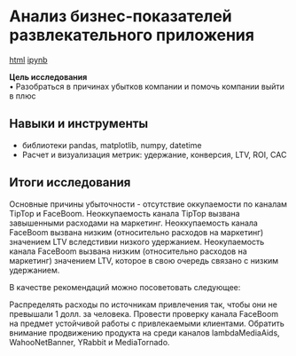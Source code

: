 # Анализ бизнес-показателей развлекательного приложения

[html](https://github.com/Lud2022/Portfolio/blob/main/Анализ%20закономерностей%20определяющих%20успешность%20компьютерной%20игры/Анализ%20закономерностей%20определяющих%20успешность%20компьютерной%20игры.html)   [ipynb](https://github.com/Lud2022/Portfolio/blob/main/Анализ%20закономерностей%20определяющих%20успешность%20компьютерной%20игры/Анализ%20закономерностей%20определяющих%20успешность%20компьютерной%20игры.ipynb)
 
**Цель исследования** <br/>
•	Разобраться в причинах убытков компании и помочь компании выйти в плюс

## Навыки и инструменты

- библиотеки pandas, matplotlib, numpy, datetime
- Расчет и визуализация метрик: удержание, конверсия, LTV, ROI, CAC

## Итоги исследования

Основные причины убыточности - отсутствие оккупаемости по каналам TipTop и FaceBoom. 
Неоккупаемость канала TipTop вызвана завышенными расходами на маркетинг.
Неоккупаемость канала FaceBoom вызвана низким (относительно расходов на маркетинг) значением LTV вследстивии низкого удержанием.
Неокупаемость канала FaceBoom вызвана низким (относительно расходов на маркетинг) значением LTV, которое в свою очередь связано с низким удержанием.

В качестве рекомендаций можно посоветовать следующее:

Распределять расходы по источникам привлечения так, чтобы они не превышали 1 долл. за человека.
Провести проверку канала FaceBoom на предмет устойчивой работы с привлекаемыми клиентами.
Обратить внимание продвижению продукта на среди каналов lambdaMediaAids, WahooNetBanner, YRabbit и MediaTornado.

